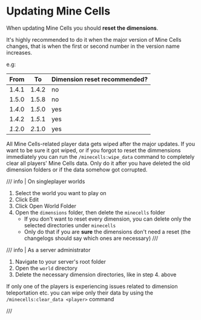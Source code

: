 # Updating Mine Cells

When updating Mine Cells you should **reset the dimensions**.

It's highly recommended to do it when the major version of Mine Cells changes, that is when the first or second number in the version name increases.

e.g:

<div markdown class="highlight-italics">

|From   |To     | Dimension reset recommended? | 
|-------|-------|------------------------------|
|1.4.1  |1.4.2  |no                            |
|1.5.0  |1.5.8  |no                            |
|1.*4*.0|1.*5*.0|yes                           |
|1.*4*.2|1.*5*.1|yes                           |
|*1*.2.0|*2*.1.0|yes                           |

</div>

All Mine Cells-related player data gets wiped after the major updates. If you want to be sure it got wiped,
or if you forgot to reset the dimmensions immediately you can run the `/minecells:wipe_data` command to
completely clear all players' Mine Cells data. Only do it after you have deleted the old dimension folders or
if the data somehow got corrupted.

/// info | On singleplayer worlds

1. Select the world you want to play on
2. Click Edit
3. Click Open World Folder
4. Open the `dimensions` folder, then delete the `minecells` folder  
    - If you don't want to reset every dimension, you can delete only the selected directories under `minecells`
    - Only do that if you are **sure** the dimensions don't need a reset (the changelogs should say which ones are necessary)
///

/// info | As a server administrator

1. Navigate to your server's root folder
2. Open the `world` directory
3. Delete the necessary dimension directories, like in step 4. above

If only one of the players is experiencing issues related to dimension teleportation etc. you can wipe only their
data by using the `/minecells:clear_data <player>` command

///
